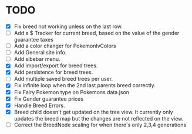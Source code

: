 # TODO

-   [x] Fix breed not working unless on the last row.
-   [ ] Add a $ Tracker for current breed, based on the value of the gender guarantee taxes
-   [ ] Add a color changer for PokemonIvColors
-   [ ] Add General site info.
-   [ ] Add sibebar menu.
-   [x] Add import/export for breed trees.
-   [x] Add persistence for breed trees. 
-   [ ] Add multiple saved breed trees per user.
-   [x] Fix infinite loop when the 2nd last parents breed correctly.
-   [x] Fix Fairy Pokemon type on Pokemons data.json
-   [x] Fix Gender guarantee prices
-   [x] Handle Breed Errors.
-   [x] Breed child doesn't get updated on the tree view. It currently only updates the breed map but the changes are not reflected on the view.
-   [ ] Correct the BreedNode scaling for when there's only 2,3,4 generations
